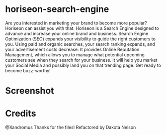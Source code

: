 # horiseon-search-engine


Are you interested in marketing your brand to become more popular? Horiseon can assist you with that. Horiseon is a Search Engine designed to advance and increase your online brand and business. Search Engine Optimization (SEO) expands your visibility to guide the right customers to you. Using paid and organic searches, your search ranking expands, and your advertisement costs decrease. It provides Online Reputation Management, which allows you to manage what potential upcoming customers see when they search for your business. It will help you market your Social Media and possibly land you on that trending page. Get ready to become buzz-worthy!

# Screenshot

# Credits
@Xandromus Thanks for the files! 
Refactored by Dakota Nelson
